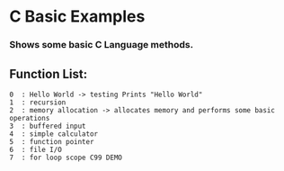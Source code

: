 # C Basic Examples
### Shows some basic C Language methods.
## Function List:
```
0  : Hello World -> testing Prints "Hello World"
1  : recursion
2  : memory allocation -> allocates memory and performs some basic operations
3  : buffered input
4  : simple calculator
5  : function pointer
6  : file I/O
7  : for loop scope C99 DEMO
```
